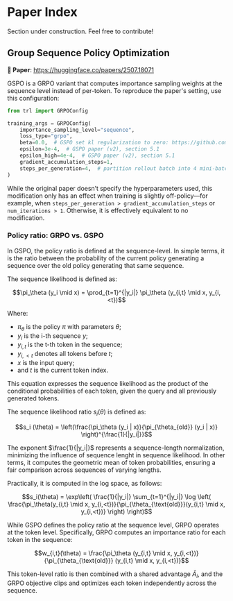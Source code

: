 # Paper Index

<Tip warning={true}>

Section under construction. Feel free to contribute!

</Tip>

## Group Sequence Policy Optimization

**📜 Paper**: https://huggingface.co/papers/2507.18071

GSPO is a GRPO variant that computes importance sampling weights at the sequence level instead of per-token. To reproduce the paper's setting, use this configuration:

```python
from trl import GRPOConfig

training_args = GRPOConfig(
    importance_sampling_level="sequence",
    loss_type="grpo",
    beta=0.0,  # GSPO set kl regularization to zero: https://github.com/volcengine/verl/pull/2775#issuecomment-3131807306 
    epsilon=3e-4,  # GSPO paper (v2), section 5.1
    epsilon_high=4e-4,  # GSPO paper (v2), section 5.1
    gradient_accumulation_steps=1,
    steps_per_generation=4,  # partition rollout batch into 4 mini-batches. GSPO paper (v2), section 5.1. Must be 4 times gradient_accumulation_steps
)
```

While the original paper doesn’t specify the hyperparameters used, this modification only has an effect when training is slightly off-policy—for example, when `steps_per_generation > gradient_accumulation_steps` or `num_iterations > 1`. Otherwise, it is effectively equivalent to no modification.

### Policy ratio: GRPO vs. GSPO

In GSPO, the policy ratio is defined at the sequence-level. In simple terms, it is the ratio between the probability of the current policy generating a sequence over the old policy generating that same sequence. 

The sequence likelihood is defined as:

```math
\pi_\theta (y_i \mid x) = \prod_{t=1}^{|y_i|} \pi_\theta (y_{i,t} \mid x, y_{i, <t})
```

Where: 
- $\pi_\theta$ is the policy $\pi$ with parameters $\theta$; 
- $y_i$ is the i-th sequence $y$;  
- $y_{i,t}$ is the t-th token in the sequence;  
- $y_{i,<t}$ denotes all tokens before $t$;  
- $x$ is the input query; 
- and $t$ is the current token index. 

This equation expresses the sequence likelihood as the product of the conditional probabilities of each token, given the query and all previously generated tokens.

The sequence likelihood ratio $s_i (\theta)$ is defined as:


```math
s_i (\theta) = \left(\frac{\pi_\theta (y_i | x)}{\pi_{\theta_{old}} (y_i | x)} \right)^{\frac{1}{|y_i|}}
```

The exponent $\frac{1}{|y_i|}$ represents a sequence-length normalization, minimizing the influence of sequence lenght in sequence likelihood. In other terms, it computes the geometric mean of token probabilities, ensuring a fair comparison across sequences of varying lengths.

Practically, it is computed in the log space, as follows:


```math
s_i(\theta) = \exp\left( \frac{1}{|y_i|} \sum_{t=1}^{|y_i|} \log \left( \frac{\pi_\theta(y_{i,t} \mid x, y_{i,<t})}{\pi_{\theta_{\text{old}}}(y_{i,t} \mid x, y_{i,<t})} \right) \right)
```

While GSPO defines the policy ratio at the sequence level, GRPO operates at the token level. Specifically, GRPO computes an importance ratio for each token in the sequence:

```math
w_{i,t}(\theta) = \frac{\pi_\theta (y_{i,t} \mid x, y_{i,<t})}{\pi_{\theta_{\text{old}}} (y_{i,t} \mid x, y_{i,<t})}
```

This token-level ratio is then combined with a shared advantage $\hat{A}_i$, and the GRPO objective clips and optimizes each token independently across the sequence.

